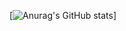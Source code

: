 [![Anurag's GitHub stats](https://github-readme-stats.vercel.app/api?username=soala144&show_icons=true&theme=radical)]

